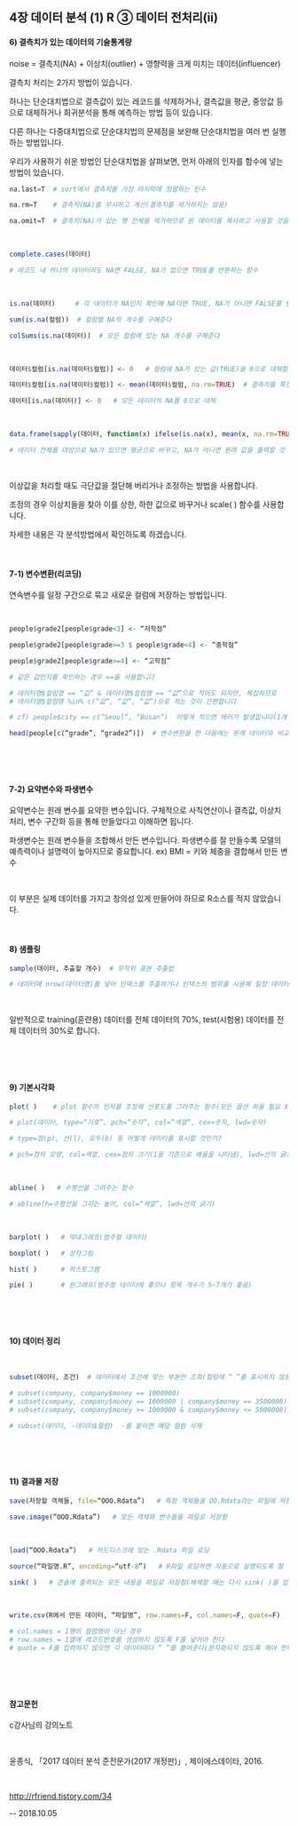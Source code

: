 ## 4장 데이터 분석  (1) R  ③ 데이터 전처리(ii)



#### 6) 결측치가 있는 데이터의 기술통계량 



noise = 결측치(NA) + 이상치(outlier) + 영향력을 크게 미치는 데이터(influencer)



결측치 처리는 2가지 방법이 있습니다.

하나는 단순대치법으로 결측값이 있는 레코드를 삭제하거나, 결측값을 평균, 중앙값 등으로 대체하거나 회귀분석을 통해 예측하는 방법 등이 있습니다.

다른 하나는 다중대치법으로 단순대치법의 문제점을 보완해 단순대치법을 여러 번 실행하는 방법입니다.



우리가 사용하기 쉬운 방법인 단순대치법을 살펴보면, 먼저 아래의 인자를 함수에 넣는 방법이 있습니다.

```R
na.last=T  # sort에서 결측치를 가장 마지막에 정렬하는 인수

na.rm=T    # 결측치(NA)를 무시하고 계산(결측치를 제거하지는 않음)

na.omit=T  # 결측치(NA)가 있는 행 전체를 제거하므로 원 데이터를 복사하고 사용할 것을 권장
```

​          

```R
complete.cases(데이터)

# 레코드 내 하나의 데이터라도 NA면 FALSE, NA가 없으면 TRUE를 반환하는 함수
```

​     

```R
is.na(데이터)     # 각 데이터가 NA인지 확인해 NA이면 TRUE, NA가 아니면 FALSE를 반환하는 함수

sum(is.na(컬럼))  # 컬럼별 NA의 개수를 구해준다

colSums(is.na(데이터))  # 모든 컬럼에 있는 NA 개수를 구해준다
```

​     

```R
데이터$컬럼[is.na(데이터$컬럼)] <- 0   # 컬럼에 NA가 있는 값(TRUE)을 0으로 대체함

데이터$컬럼[is.na(데이터$컬럼)] <- mean(데이터$컬럼, na.rm=TRUE)  # 결측치를 특정 컬럼의 평균으로 대체

데이터[is.na(데이터)] <- 0   # 모든 데이터의 NA를 0으로 대체
```

​     

```R
data.frame(sapply(데이터, function(x) ifelse(is.na(x), mean(x, na.rm=TRUE), x)))

# 데이터 전체를 대상으로 NA가 있으면 평균으로 바꾸고, NA가 아니면 원래 값을 출력할 것
```

​     

이상값을 처리할 때도 극단값을 절단해 버리거나 조정하는 방법을 사용합니다.

조정의 경우 이상치들을 찾아 이를 상한, 하한 값으로 바꾸거나 scale( ) 함수를 사용합니다.

자세한 내용은 각 분석방법에서 확인하도록 하겠습니다.

   

​     

#### 7-1) 변수변환(리코딩)



연속변수를 일정 구간으로 묶고 새로운 컬럼에 저장하는 방법입니다.

​     

```R
people$grade2[people$grade<3] <- “저학점”

people$grade2[people$grade>=3 $ people$grade<4] <- “중학점”

people$grade2[people$grade>=4] <- “고학점”

# 같은 값인지를 확인하는 경우 ==을 사용합니다

# 데이터명$컬럼명 == “값” & 데이터명$컬럼명 == “값”으로 적어도 되지만, 복잡하므로
# 데이터명$컬럼명 %in% c(“값”, “값”, “값”)으로 적는 것이 간편합니다

# cf) people$city == c(“Seoul”, “Busan”)  이렇게 적으면 에러가 발생합니다(1개 값만 가능)

head(people[c(“grade”, “grade2”)])  # 변수변환을 한 다음에는 원래 데이터와 비교해야 합니다
```

​     

​    

#### 7-2) 요약변수와 파생변수



요약변수는 원래 변수를 요약한 변수입니다. 구체적으로 사칙연산이나 결측값, 이상치 처리, 변수 구간화 등을 통해 만들었다고 이해하면 됩니다.



파생변수는 원래 변수들을 조합해서 만든 변수입니다. 파생변수를 잘 만들수록 모델의 예측력이나 설명력이 높아지므로 중요합니다. ex) BMI = 키와 체중을 결합해서 만든 변수

​     

이 부분은 실제 데이터를 가지고 창의성 있게 만들어야 하므로 R소스를 적지 않았습니다.

​     



#### 8) 샘플링



```R
sample(데이터, 추출할 개수)  # 무작위 표본 추출법

# 데이터에 nrow(데이터명)를 넣어 인덱스를 추출하거나 인덱스의 범위를 사용해 일정 데이터만 가지고 추출할 수도 있습니다
```

​     

일반적으로 training(훈련용) 데이터를 전체 데이터의 70%, test(시험용) 데이터를 전체 데이터의 30%로 합니다.

​     

​     

#### 9) 기본시각화



```R
plot( )    # plot 함수의 인자를 조정해 산포도를 그려주는 함수(모든 옵션 외울 필요 X)

# plot(데이터, type=“기호”, pch=“숫자”, col=“색깔”, cex=숫자, lwd=숫자)

# type=점(p), 선(l), 모두(b) 등 어떻게 데이터를 표시할 것인가?

# pch=점의 모양, col=색깔, cex=점의 크기(1을 기준으로 배율을 나타냄), lwd=선의 굵기
```

​     

```R
abline( )   # 수평선을 그려주는 함수

# abline(h=수평선을 그리는 높이, col=“색깔”, lwd=선의 굵기)
```

​     

```R
barplot( )   # 막대그래프(범주형 데이터)

boxplot( )   # 상자그림

hist( )      # 히스토그램

pie( )       # 원그래프(범주형 데이터에 좋으나 항목 개수가 5~7개가 좋음)
```

​     

​     

#### 10) 데이터 정리

​     

```R
subset(데이터, 조건)  # 데이터에서 조건에 맞는 부분만 조회(컬럼에 “ ”를 표시하지 않음)

# subset(company, company$money == 1000000)
# subset(company, company$money == 1000000 | company$money == 3500000)
# subset(company, company$money >= 1000000 & company$money <= 5000000) ★

# subset(데이터, -데이터$컬럼)  -를 붙이면 해당 컬럼 삭제
```

​     

​     

#### 11) 결과물 저장



```R
save(저장할 객체들, file=“OOO.Rdata”)   # 특정 객체들을 OO.Rdata라는 파일에 저장함

save.image(“OOO.Rdata”)   # 모든 객체와 변수들을 파일로 저장함
```

​     

```R
load(“OOO.Rdata”)   # 하드디스크에 있는 .Rdata 파일 로딩

source(“파일명.R”, encoding=“utf-8”)   # R파일 로딩하면 자동으로 실행되도록 함

sink( )   # 콘솔에 출력되는 모든 내용을 파일로 저장함(해제할 때는 다시 sink( )를 입력해야 한다)
```

​     

```R
write.csv(R에서 만든 데이터, “파일명”, row.names=F, col.names=F, quote=F)  # csv 파일로 출력

# col.names = 1행이 컬럼명이 아닌 경우
# row.names = 1열에 레코드번호를 생성하지 않도록 F를 넣어야 한다
# quote = F를 입력하지 않으면 각 데이터마다 “ ”를 붙여준다(문자화되지 않도록 해야 한다)  
```

​     

​         

#### 참고문헌

c강사님의 강의노트

​     

윤종식, 「2017 데이터 분석 준전문가(2017 개정판)」, 제이에스데이타, 2016.

​     

http://rfriend.tistory.com/34



-- 2018.10.05

